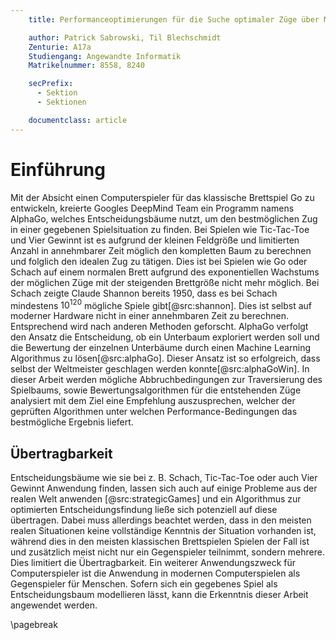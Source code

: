 ```yaml
---
    title: Performanceoptimierungen für die Suche optimaler Züge über Min-Max-Bäume 

    author: Patrick Sabrowski, Til Blechschmidt
    Zenturie: A17a
    Studiengang: Angewandte Informatik
    Matrikelnummer: 8558, 8240

    secPrefix:
      - Sektion
      - Sektionen

    documentclass: article
---
```


# Einführung

Mit der Absicht einen Computerspieler für das klassische Brettspiel Go zu entwickeln, kreierte Googles DeepMind Team ein Programm namens AlphaGo, welches Entscheidungsbäume nutzt, um den bestmöglichen Zug in einer gegebenen Spielsituation zu finden. Bei Spielen wie Tic-Tac-Toe und Vier Gewinnt ist es aufgrund der kleinen Feldgröße und limitierten Anzahl in annehmbarer Zeit möglich den kompletten Baum zu berechnen und folglich den idealen Zug zu tätigen. Dies ist bei Spielen wie Go oder Schach auf einem normalen Brett aufgrund des exponentiellen Wachstums der möglichen Züge mit der steigenden Brettgröße nicht mehr möglich. Bei Schach zeigte Claude Shannon bereits 1950, dass es bei Schach mindestens $10^{120}$ mögliche Spiele gibt[@src:shannon]. Dies ist selbst auf moderner Hardware nicht in einer annehmbaren Zeit zu berechnen. Entsprechend wird nach anderen Methoden geforscht. AlphaGo verfolgt den Ansatz die Entscheidung, ob ein Unterbaum exploriert werden soll und die Bewertung der einzelnen Unterbäume durch einen Machine Learning Algorithmus zu lösen[@src:alphaGo]. Dieser Ansatz ist so erfolgreich, dass selbst der Weltmeister geschlagen werden konnte[@src:alphaGoWin].
In dieser Arbeit werden mögliche Abbruchbedingungen zur Traversierung des Spielbaums, sowie Bewertungsalgorithmen für die entstehenden Züge analysiert mit dem Ziel eine Empfehlung auszusprechen, welcher der geprüften Algorithmen unter welchen Performance-Bedingungen das bestmögliche Ergebnis liefert.

## Übertragbarkeit

Entscheidungsbäume wie sie bei z. B.  Schach, Tic-Tac-Toe oder auch Vier Gewinnt Anwendung finden, lassen sich auch auf einige Probleme aus der realen Welt anwenden [@src:strategicGames] und ein Algorithmus zur optimierten Entscheidungsfindung ließe sich potenziell auf diese übertragen. Dabei muss allerdings beachtet werden, dass in den meisten realen Situationen keine vollständige Kenntnis der Situation vorhanden ist, während dies in den meisten klassischen Brettspielen Spielen der Fall ist und zusätzlich meist nicht nur ein Gegenspieler teilnimmt, sondern mehrere. Dies limitiert die Übertragbarkeit.
Ein weiterer Anwendungszweck für Computerspieler ist die Anwendung in modernen Computerspielen als Gegenspieler für Menschen. Sofern sich ein gegebenes Spiel als Entscheidungsbaum modellieren lässt, kann die Erkenntnis dieser Arbeit angewendet werden.

\pagebreak
